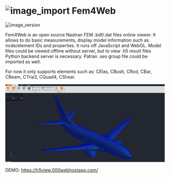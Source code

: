 # ![image_import](flask/static/img/Logo.svg 'Intro') Fem4Web
![image_version](https://img.shields.io/badge/build-beta%20%5Bv.%200.0.1%5D-blue.svg 'Version') 

Fem4Web is an open source Nastran FEM .bdf/.dat files online viewer. It allows to do basic measurements, display model information such as node/element IDs and properties. It runs off JavaScript and WebGL. Model files could be viewed offline without server, but to view .h5 result files Python backend server is necessary.
Patran .ses group file could be imported as well.


For now it only supports elements such as:
  CElas, CBush, CRod, CBar, CBeam, CTria3, CQuad4, CShear.
  
  ![image_import](wiki/image1.png 'Example')

DEMO:
https://h5view.000webhostapp.com/
